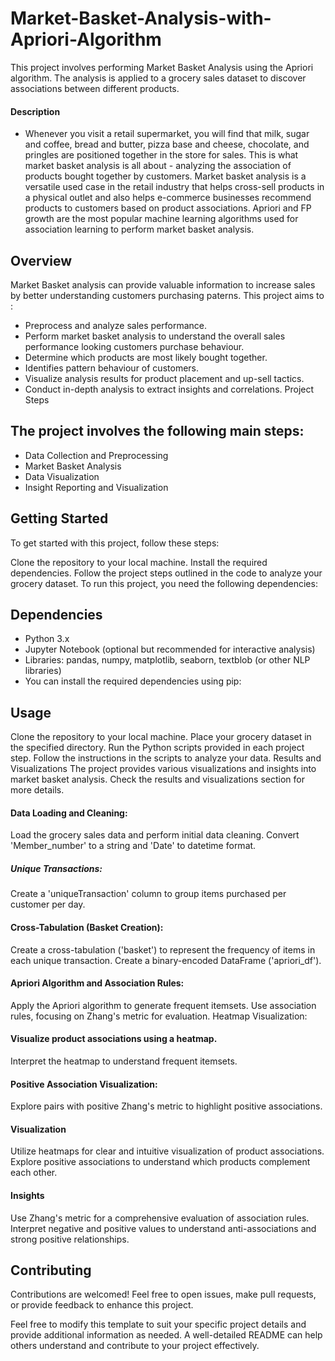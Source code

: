 # Market-Basket-Analysis-with-Apriori-Algorithm
This project involves performing Market Basket Analysis using the Apriori algorithm. The analysis is applied to a grocery sales dataset to discover associations between different products.

#### Description
- Whenever you visit a retail supermarket, you will find that milk, sugar and coffee, bread and butter, pizza base and cheese, chocolate, and pringles are positioned together in the store for sales. This is what market basket analysis is all about - analyzing the association of products bought together by customers.
  Market basket analysis is a versatile used case in the retail industry that helps cross-sell products in a physical outlet and also helps e-commerce businesses recommend products to customers based on product associations. Apriori and FP growth are the most popular machine learning algorithms used for association learning to perform market basket analysis.

## Overview
Market Basket analysis can provide valuable information to increase sales by better understanding customers purchasing paterns. This project aims to :
- Preprocess and analyze sales performance.
- Perform market basket analysis to understand the overall sales performance looking customers purchase behaviour.
- Determine which products are most likely bought together.
- Identifies pattern behaviour of customers.
- Visualize analysis results for product placement and up-sell tactics.
- Conduct in-depth analysis to extract insights and correlations.
  Project Steps

## The project involves the following main steps:
* Data Collection and Preprocessing
* Market Basket Analysis
* Data Visualization
* Insight Reporting and Visualization

## Getting Started
To get started with this project, follow these steps:

Clone the repository to your local machine.
Install the required dependencies.
Follow the project steps outlined in the code to analyze your grocery dataset.
To run this project, you need the following dependencies:

## Dependencies
- Python 3.x
- Jupyter Notebook (optional but recommended for interactive analysis)
- Libraries: pandas, numpy, matplotlib, seaborn, textblob (or other NLP libraries)
- You can install the required dependencies using pip:

## Usage
Clone the repository to your local machine.
Place your grocery dataset in the specified directory.
Run the Python scripts provided in each project step.
Follow the instructions in the scripts to analyze your data.
Results and Visualizations
The project provides various visualizations and insights into market basket analysis. Check the results and visualizations section for more details.

#### Data Loading and Cleaning:
Load the grocery sales data and perform initial data cleaning.
Convert 'Member_number' to a string and 'Date' to datetime format.

##### Unique Transactions:
Create a 'uniqueTransaction' column to group items purchased per customer per day.

#### Cross-Tabulation (Basket Creation):
Create a cross-tabulation ('basket') to represent the frequency of items in each unique transaction.
Create a binary-encoded DataFrame ('apriori_df').

#### Apriori Algorithm and Association Rules:
Apply the Apriori algorithm to generate frequent itemsets.
Use association rules, focusing on Zhang's metric for evaluation.
Heatmap Visualization:

#### Visualize product associations using a heatmap.
Interpret the heatmap to understand frequent itemsets.

#### Positive Association Visualization:

Explore pairs with positive Zhang's metric to highlight positive associations.

#### Visualization
Utilize heatmaps for clear and intuitive visualization of product associations.
Explore positive associations to understand which products complement each other.

#### Insights
Use Zhang's metric for a comprehensive evaluation of association rules.
Interpret negative and positive values to understand anti-associations and strong positive relationships.

## Contributing
Contributions are welcomed! Feel free to open issues, make pull requests, or provide feedback to enhance this project.

Feel free to modify this template to suit your specific project details and provide additional information as needed. A well-detailed README can help others understand and contribute to your project effectively.



